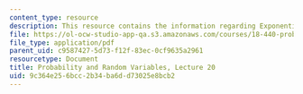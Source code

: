 ```yaml
---
content_type: resource
description: This resource contains the information regarding Exponential random variables.
file: https://ol-ocw-studio-app-qa.s3.amazonaws.com/courses/18-440-probability-and-random-variables-spring-2014/9c364e256bcc2b34ba6dd73025e8bcb2_MIT18_440S14_Lecture20.pdf
file_type: application/pdf
parent_uid: c9587427-5d73-f12f-83ec-0cf9635a2961
resourcetype: Document
title: Probability and Random Variables, Lecture 20
uid: 9c364e25-6bcc-2b34-ba6d-d73025e8bcb2
---
```

